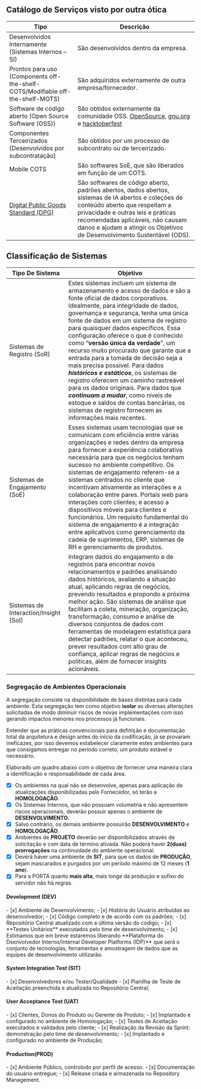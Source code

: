## Catálogo de Serviços visto por outra ótica
| Tipo                                                                           | Descrição                                                                          |
| -----                                                                          | --------                                                                           |
| Desenvolvidos Internamente (Sistemas Internos – SI)                            | São desenvolvidos dentro da empresa.                                               |
| Prontos para uso (Components off-the-shelf-COTS/Modifiable off-the-shelf-MOTS) | São adquiridos externamente de outra empresa/fornecedor.                           |
| Software de código aberto (Open Source Software (OSS))                         | São obtidos externamente da comunidade OSS. [OpenSource](https://opensource.org/history), [gnu.org](https://www.gnu.org/philosophy/free-sw.pt-br.html#History) e [hacktoberfest](https://hacktoberfest.digitalocean.com/) |
| Componentes Terceirizados (Desenvolvidos por subcontratação)                   | São obtidos por um processo de subcontrato ou de terceirizado. |
| Mobile COTS	                                                                 | São softwares SoE, que são liberados em função de um COTS.     |
| [Digital Public Goods Standard (DPG)](https://www.digitalpublicgoods.net/digital-public-goods)                                           | São softwares de código aberto, padrões abertos, dados abertos, sistemas de IA abertos e coleções de conteúdo aberto que respeitam a privacidade e outras leis e práticas recomendadas aplicáveis, não causam danos e ajudam a atingir os Objetivos de Desenvolvimento Sustentável (ODS). |

## Classificação de Sistemas
| Tipo De Sistema                       |  Objetivo |
| ----                                  | -----     |
| Sistemas de Registro (SoR)            | Estes sistemas incluem um sistema de armazenamento e acesso de dados e são a fonte oficial de dados corporativos. Idealmente, para integridade de dados, governança e segurança, tenha uma única fonte de dados em um sistema de registro para quaisquer dados específicos. Essa configuração oferece o que é conhecido como “**versão única da verdade**”, um recurso muito procurado que garante que a entrada para a tomada de decisão seja a mais precisa possível. Para dados **_históricos e estáticos_**, os sistemas de registro oferecem um caminho rastreável para os dados originais. Para dados que **_continuam a mudar_**, como níveis de estoque e saldos de contas bancárias, os sistemas de registro fornecem as informações mais recentes. |
| Sistemas de Engajamento (SoE)         | Esses sistemas usam tecnologias que se comunicam com eficiência entre várias organizações e redes dentro da empresa para fornecer a experiência colaborativa necessária para que os negócios tenham sucesso no ambiente competitivo. Os sistemas de engajamento referem-se a sistemas centrados no cliente que incentivam ativamente as interações e a colaboração entre pares. Portais web para interações com clientes; e acesso a dispositivos móveis para clientes e funcionários. Um requisito fundamental do sistema de engajamento é a integração entre aplicativos como gerenciamento da cadeia de suprimentos, ERP, sistemas de RH e gerenciamento de produtos. |
| Sistemas de Interaction/Insight (SoI) |  Integram dados do engajamento e de registros para encontrar novos relacionamentos e padrões analisando dados históricos, avaliando a situação atual, aplicando regras de negócios, prevendo resultados e propondo a próxima melhor ação. São sistemas de análise que facilitam a coleta, mineração, organização, transformação, consumo e análise de diversos conjuntos de dados com ferramentas de modelagem estatística para detectar padrões, relatar o que aconteceu, prever resultados com alto grau de confiança, aplicar regras de negócios e políticas, além de fornecer insights acionáveis. |

### Segregação de Ambientes Operacionais
A segregação consiste na disponibilidade de bases distintas para cada ambiente. Esta segregação tem como objetivo **isolar** as diversas alterações solicitadas de modo diminuir riscos de novas implementações com isso gerando impactos menores nos processos já funcionais.

Entender que as práticas convencionais para definição e documentação total da arquitetura e design antes do início da codificação, já se provaram ineficazes, por isso devemos estabelecer claramente estes ambientes para que consigamos entregar no período correto, um produto estável e necessário.

Elaborado um quadro abaixo com o objetivo de fornecer uma maneira clara a identificação e responsabilidade de cada área.

- [x] Os ambientes na qual não se desenvolve, apenas para aplicação de atualizações disponibilizadas pelo Fornecedor, só terão a **HOMOLOGAÇÃO**.
- [x] Os Sistemas Internos, que não possuam volumetria e não apresentem riscos operacionais, deverão possuir apenas o ambiente de **DESENVOLVIMENTO**.
- [x] Salvo contrário, os demais ambiente possuirão **DESENVOLVIMENTO** e **HOMOLOGAÇÃO**.
- [x] Ambientes de **PROJETO** deverão ser disponibilizados através de solicitação e com data de término ativada. Não poderá haver **2(duas) prorrogações** na continuidade do ambiente operacional.
- [x] Deverá haver uma ambiente de **SIT**, para que os dados de **PRODUÇÃO**, sejam mascarados e purgados por um período máximo de 12 meses (**1 ano**).
- [x] Para a PORTA quanto **mais alta**, mais longe da produção e sufixo do servidor não há regras.

#### Development (DEV)
<div class="mdx-columns2" markdown>
- [x] Ambiente de Desenvolvimento;
- [x] História do Usuário atribuídas ao desenvolvedor;
- [x] Código completo e de acordo com os padrões;
- [x] Repositório Central atualizado com a última versão do código;
- [x] **Testes Unitários** executados pelo time de desenvolvimento;
- [x] Estimamos que em breve estaremos liberando **Plataforma do Dsenvolvedor Interno/Internal Developer Platforms (IDP)** que será o conjunto de tecnologias, ferramentas e amostragem de dados que as equipes de  desenvolvimento utilizarão.
</div>

#### System Integration Test (SIT)
<div class="mdx-columns2" markdown>
- [x] Desenvolvedores e/ou Tester/Qualidade
- [x] Planilha de Teste de Aceitação preenchida e atualizada no Repositório Central;
</div>

#### User Acceptance Test (UAT)
<div class="mdx-columns2" markdown>
- [x] Clientes, Donos do Produto ou Gerente de Produto;
- [x] Implantado e configurado no ambiente de Homologação;
- [x] Testes de Aceitação executados e validados pelo cliente;
- [x] Realização da Revisão da Sprint: demonstração pelo time de desenvolvimento;
- [x] Implantado e configurado no ambiente de Produção;
</div>

#### Production(PROD)
<div class="mdx-columns2" markdown>
- [x] Ambiente Público, controlodo por perfil de acesso.
- [x] Documentação do usuário entregue;
- [x] Release criada e armazenada no Repository Management.
</div>
